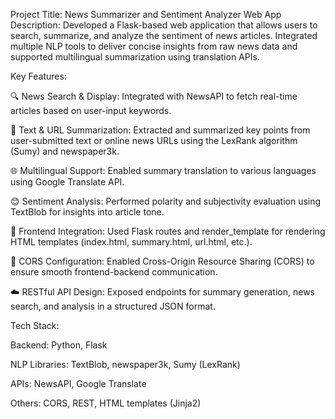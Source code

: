 Project Title: News Summarizer and Sentiment Analyzer Web App
Description:
Developed a Flask-based web application that allows users to search, summarize, and analyze the sentiment of news articles. Integrated multiple NLP tools to deliver concise insights from raw news data and supported multilingual summarization using translation APIs.

Key Features:

🔍 News Search & Display: Integrated with NewsAPI to fetch real-time articles based on user-input keywords.

📰 Text & URL Summarization: Extracted and summarized key points from user-submitted text or online news URLs using the LexRank algorithm (Sumy) and newspaper3k.

🌐 Multilingual Support: Enabled summary translation to various languages using Google Translate API.

😊 Sentiment Analysis: Performed polarity and subjectivity evaluation using TextBlob for insights into article tone.

🔧 Frontend Integration: Used Flask routes and render_template for rendering HTML templates (index.html, summary.html, url.html, etc.).

🔐 CORS Configuration: Enabled Cross-Origin Resource Sharing (CORS) to ensure smooth frontend-backend communication.

☁️ RESTful API Design: Exposed endpoints for summary generation, news search, and analysis in a structured JSON format.

Tech Stack:

Backend: Python, Flask

NLP Libraries: TextBlob, newspaper3k, Sumy (LexRank)

APIs: NewsAPI, Google Translate

Others: CORS, REST, HTML templates (Jinja2)

